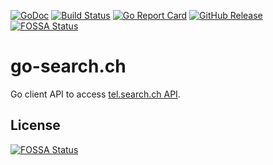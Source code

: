 [![GoDoc](https://godoc.org/github.com/bakito/go-search.ch?status.svg)](http://godoc.org/github.com/bakito/go-search.ch)
[![Build Status](https://travis-ci.com/bakito/go-search.ch.svg?branch=master)](https://travis-ci.com/bakito/go-search.ch)
[![Go Report Card](https://goreportcard.com/badge/github.com/bakito/go-search.ch)](https://goreportcard.com/report/github.com/bakito/go-search.ch)
[![GitHub Release](https://img.shields.io/github/release/bakito/go-search.ch.svg?style=flat)](https://github.com/bakito/go-search.ch/releases)
[![FOSSA Status](https://app.fossa.io/api/projects/git%2Bgithub.com%2Fbakito%2Fgo-search.ch.svg?type=shield)](https://app.fossa.io/projects/git%2Bgithub.com%2Fbakito%2Fgo-search.ch?ref=badge_shield)

# go-search.ch

Go client API to access [tel.search.ch API](https://tel.search.ch/api/help).


## License
[![FOSSA Status](https://app.fossa.io/api/projects/git%2Bgithub.com%2Fbakito%2Fgo-search.ch.svg?type=large)](https://app.fossa.io/projects/git%2Bgithub.com%2Fbakito%2Fgo-search.ch?ref=badge_large)